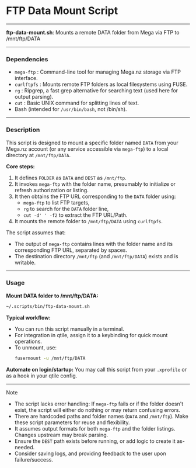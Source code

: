 # FTP Data Mount Script

---

**ftp-data-mount.sh**: Mounts a remote DATA folder from Mega via FTP to /mnt/ftp/DATA

---

### Dependencies

- `mega-ftp` : Command-line tool for managing Mega.nz storage via FTP interface.
- `curlftpfs` : Mounts remote FTP folders as local filesystems using FUSE.
- `rg` : Ripgrep, a fast grep alternative for searching text (used here for output parsing).
- `cut` : Basic UNIX command for splitting lines of text.
- Bash (intended for `/usr/bin/bash`, not /bin/sh).

---

### Description

This script is designed to mount a specific folder named `DATA` from your Mega.nz account (or any service accessible via `mega-ftp`) to a local directory at `/mnt/ftp/DATA`.

**Core steps:**
1. It defines `FOLDER` as `DATA` and `DEST` as `/mnt/ftp`.
2. It invokes `mega-ftp` with the folder name, presumably to initialize or refresh authorization or listing.
3. It then obtains the FTP URL corresponding to the `DATA` folder using:
   - `mega-ftp` to list FTP targets,
   - `rg` to search for the `DATA` folder line,
   - `cut -d' ' -f2` to extract the FTP URL/Path.
4. It mounts the remote folder to `/mnt/ftp/DATA` using `curlftpfs`.

The script assumes that:
- The output of `mega-ftp` contains lines with the folder name and its corresponding FTP URL, separated by spaces.
- The destination directory `/mnt/ftp` (and `/mnt/ftp/DATA`) exists and is writable.

---

### Usage

**Mount DATA folder to /mnt/ftp/DATA:**
```bash
~/.scripts/bin/ftp-data-mount.sh
```

**Typical workflow:**
- You can run this script manually in a terminal.
- For integration in qtile, assign it to a keybinding for quick mount operations.
- To unmount, use:
  ```bash
  fusermount -u /mnt/ftp/DATA
  ```

**Automate on login/startup:**
You may call this script from your `.xprofile` or as a hook in your qtile config.

---

> [!NOTE]
> - The script lacks error handling: If `mega-ftp` fails or if the folder doesn't exist, the script will either do nothing or may return confusing errors.
> - There are hardcoded paths and folder names (`DATA` and `/mnt/ftp`). Make these script parameters for reuse and flexibility.
> - It assumes output formats for both `mega-ftp` and the folder listings. Changes upstream may break parsing.
> - Ensure the `DEST` path exists before running, or add logic to create it as-needed.
> - Consider saving logs, and providing feedback to the user upon failure/success.